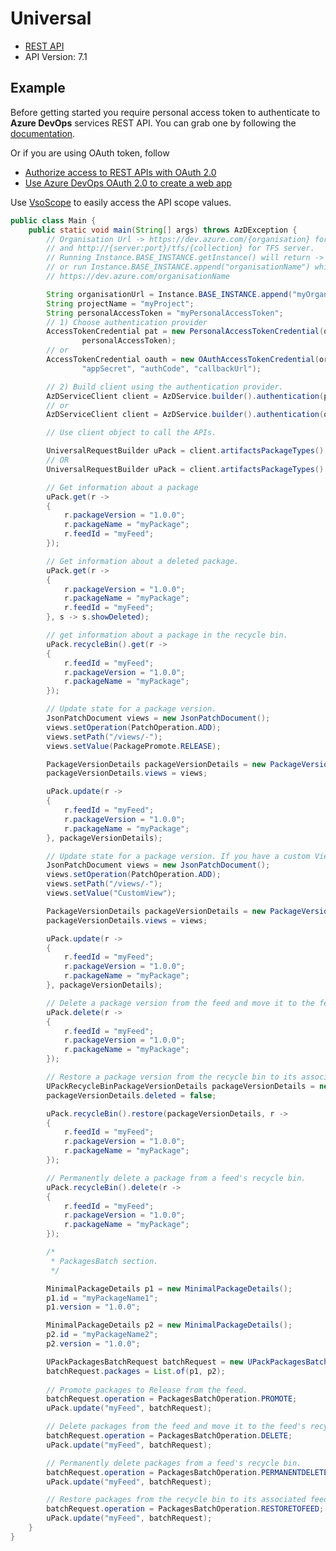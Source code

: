 # Universal

- [REST API](https://learn.microsoft.com/en-us/rest/api/azure/devops/artifactspackagetypes/universal?view=azure-devops-rest-7.1)
- API Version: 7.1

## Example

Before getting started you require personal access token to authenticate to **Azure DevOps** services REST API.
You can grab one by following the [documentation](https://docs.microsoft.com/en-us/azure/devops/organizations/accounts/use-personal-access-tokens-to-authenticate?WT.mc_id=docs-github-dbrown&view=azure-devops&tabs=preview-page).

Or if you are using OAuth token, follow
- [Authorize access to REST APIs with OAuth 2.0](https://learn.microsoft.com/en-us/azure/devops/integrate/get-started/authentication/oauth?view=azure-devops)
- [Use Azure DevOps OAuth 2.0 to create a web app](https://learn.microsoft.com/en-us/azure/devops/integrate/get-started/authentication/azure-devops-oauth?toc=%2Fazure%2Fdevops%2Fmarketplace-extensibility%2Ftoc.json&view=azure-devops)

Use [VsoScope](https://github.com/hkarthik7/azure-devops-java-sdk/blob/feature/v6.0/azd/src/main/java/org/azd/enums/VsoScope.java) to easily access
the API scope values.


```java
public class Main {
    public static void main(String[] args) throws AzDException {
        // Organisation Url -> https://dev.azure.com/{organisation} for Azure DevOps services
        // and http://{server:port}/tfs/{collection} for TFS server.
        // Running Instance.BASE_INSTANCE.getInstance() will return -> https://dev.azure.com/
        // or run Instance.BASE_INSTANCE.append("organisationName") which returns
        // https://dev.azure.com/organisationName

        String organisationUrl = Instance.BASE_INSTANCE.append("myOrganisation");
        String projectName = "myProject";
        String personalAccessToken = "myPersonalAccessToken";
        // 1) Choose authentication provider
        AccessTokenCredential pat = new PersonalAccessTokenCredential(organisationUrl, projectName, 
                personalAccessToken);
        // or
        AccessTokenCredential oauth = new OAuthAccessTokenCredential(organisationUrl, projectName,
                "appSecret", "authCode", "callbackUrl");

        // 2) Build client using the authentication provider. 
        AzDServiceClient client = AzDService.builder().authentication(pat).buildClient();
        // or
        AzDServiceClient client = AzDService.builder().authentication(oauth).buildClient();

        // Use client object to call the APIs.

        UniversalRequestBuilder uPack = client.artifactsPackageTypes().universal(p -> p.excludeProject);
        // OR
        UniversalRequestBuilder uPack = client.artifactsPackageTypes().universal();

        // Get information about a package
        uPack.get(r ->
        {
            r.packageVersion = "1.0.0";
            r.packageName = "myPackage";
            r.feedId = "myFeed";
        });

        // Get information about a deleted package.
        uPack.get(r ->
        {
            r.packageVersion = "1.0.0";
            r.packageName = "myPackage";
            r.feedId = "myFeed";
        }, s -> s.showDeleted);

        // get information about a package in the recycle bin.
        uPack.recycleBin().get(r ->
        {
            r.feedId = "myFeed";
            r.packageVersion = "1.0.0";
            r.packageName = "myPackage";
        });

        // Update state for a package version.
        JsonPatchDocument views = new JsonPatchDocument();
        views.setOperation(PatchOperation.ADD);
        views.setPath("/views/-");
        views.setValue(PackagePromote.RELEASE);

        PackageVersionDetails packageVersionDetails = new PackageVersionDetails();
        packageVersionDetails.views = views;

        uPack.update(r ->
        {
            r.feedId = "myFeed";
            r.packageVersion = "1.0.0";
            r.packageName = "myPackage";
        }, packageVersionDetails);

        // Update state for a package version. If you have a custom View,
        JsonPatchDocument views = new JsonPatchDocument();
        views.setOperation(PatchOperation.ADD);
        views.setPath("/views/-");
        views.setValue("CustomView");

        PackageVersionDetails packageVersionDetails = new PackageVersionDetails();
        packageVersionDetails.views = views;

        uPack.update(r ->
        {
            r.feedId = "myFeed";
            r.packageVersion = "1.0.0";
            r.packageName = "myPackage";
        }, packageVersionDetails);

        // Delete a package version from the feed and move it to the feed's recycle bin.
        uPack.delete(r ->
        {
            r.feedId = "myFeed";
            r.packageVersion = "1.0.0";
            r.packageName = "myPackage";
        });

        // Restore a package version from the recycle bin to its associated feed.
        UPackRecycleBinPackageVersionDetails packageVersionDetails = new UPackRecycleBinPackageVersionDetails();
        packageVersionDetails.deleted = false;

        uPack.recycleBin().restore(packageVersionDetails, r ->
        {
            r.feedId = "myFeed";
            r.packageVersion = "1.0.0";
            r.packageName = "myPackage";
        });

        // Permanently delete a package from a feed's recycle bin.
        uPack.recycleBin().delete(r ->
        {
            r.feedId = "myFeed";
            r.packageVersion = "1.0.0";
            r.packageName = "myPackage";
        });

        /*
         * PackagesBatch section.
         */

        MinimalPackageDetails p1 = new MinimalPackageDetails();
        p1.id = "myPackageName1";
        p1.version = "1.0.0";

        MinimalPackageDetails p2 = new MinimalPackageDetails();
        p2.id = "myPackageName2";
        p2.version = "1.0.0";

        UPackPackagesBatchRequest batchRequest = new UPackPackagesBatchRequest();
        batchRequest.packages = List.of(p1, p2);
        
        // Promote packages to Release from the feed.
        batchRequest.operation = PackagesBatchOperation.PROMOTE;
        uPack.update("myFeed", batchRequest);

        // Delete packages from the feed and move it to the feed's recycle bin. (ViewId will be ignored))
        batchRequest.operation = PackagesBatchOperation.DELETE;
        uPack.update("myFeed", batchRequest);

        // Permanently delete packages from a feed's recycle bin.
        batchRequest.operation = PackagesBatchOperation.PERMANENTDELETE;
        uPack.update("myFeed", batchRequest);

        // Restore packages from the recycle bin to its associated feed.
        batchRequest.operation = PackagesBatchOperation.RESTORETOFEED;
        uPack.update("myFeed", batchRequest);
    }
}
```